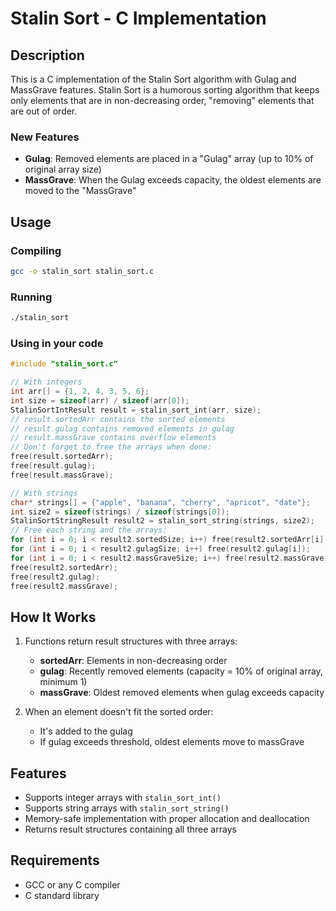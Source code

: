 # Stalin Sort - C Implementation

## Description
This is a C implementation of the Stalin Sort algorithm with Gulag and MassGrave features. Stalin Sort is a humorous sorting algorithm that keeps only elements that are in non-decreasing order, "removing" elements that are out of order.

### New Features
- **Gulag**: Removed elements are placed in a "Gulag" array (up to 10% of original array size)
- **MassGrave**: When the Gulag exceeds capacity, the oldest elements are moved to the "MassGrave"

## Usage

### Compiling
```bash
gcc -o stalin_sort stalin_sort.c
```

### Running
```bash
./stalin_sort
```

### Using in your code
```c
#include "stalin_sort.c"

// With integers
int arr[] = {1, 2, 4, 3, 5, 6};
int size = sizeof(arr) / sizeof(arr[0]);
StalinSortIntResult result = stalin_sort_int(arr, size);
// result.sortedArr contains the sorted elements
// result.gulag contains removed elements in gulag
// result.massGrave contains overflow elements
// Don't forget to free the arrays when done:
free(result.sortedArr);
free(result.gulag);
free(result.massGrave);

// With strings
char* strings[] = {"apple", "banana", "cherry", "apricot", "date"};
int size2 = sizeof(strings) / sizeof(strings[0]);
StalinSortStringResult result2 = stalin_sort_string(strings, size2);
// Free each string and the arrays:
for (int i = 0; i < result2.sortedSize; i++) free(result2.sortedArr[i]);
for (int i = 0; i < result2.gulagSize; i++) free(result2.gulag[i]);
for (int i = 0; i < result2.massGraveSize; i++) free(result2.massGrave[i]);
free(result2.sortedArr);
free(result2.gulag);
free(result2.massGrave);
```

## How It Works

1. Functions return result structures with three arrays:
   - **sortedArr**: Elements in non-decreasing order
   - **gulag**: Recently removed elements (capacity = 10% of original array, minimum 1)
   - **massGrave**: Oldest removed elements when gulag exceeds capacity

2. When an element doesn't fit the sorted order:
   - It's added to the gulag
   - If gulag exceeds threshold, oldest elements move to massGrave

## Features
- Supports integer arrays with `stalin_sort_int()`
- Supports string arrays with `stalin_sort_string()`
- Memory-safe implementation with proper allocation and deallocation
- Returns result structures containing all three arrays

## Requirements
- GCC or any C compiler
- C standard library
